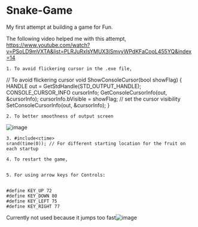 # Snake-Game

My first attempt at building a game for Fun. 

The following video helped me with this attempt, 
https://www.youtube.com/watch?v=PSoLD9mVXTA&list=PLRJuRxIsYMUX3iSmvyWPdKFaCooL455YQ&index=14


	1. To avoid flickering cursor in the .exe file, 


// To avoid flickering cursor
void ShowConsoleCursor(bool showFlag)
{
    HANDLE out = GetStdHandle(STD_OUTPUT_HANDLE);
    CONSOLE_CURSOR_INFO cursorInfo;
    GetConsoleCursorInfo(out, &cursorInfo);
    cursorInfo.bVisible = showFlag; // set the cursor visibility
    SetConsoleCursorInfo(out, &cursorInfo);
}

	2. To better smoothness of output screen
![image](https://user-images.githubusercontent.com/82727990/170604956-fb8a38ea-bfaf-415b-8c9c-d165041c3c9e.png)




	
	3. #include<ctime>
	srand(time(0)); // For different starting location for the fruit on each startup
	
	4. To restart the game, 

	
	5. For using arrow keys for Controls:


	#define KEY_UP 72
	#define KEY_DOWN 80
	#define KEY_LEFT 75
	#define KEY_RIGHT 77
	
Currently not used because it jumps too fast![image](https://user-images.githubusercontent.com/82727990/170604924-1c5155a2-6da4-4590-9cb9-2b4b84356dba.png)
